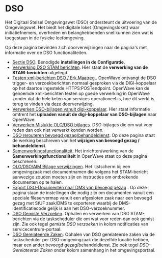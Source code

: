 # DSO

Het Digitaal Stelsel Omgevingswet (DSO) ondersteunt de uitvoering van de Omgevingswet. Het biedt het digitale loket (Omgevingsloket) waar initiatiefnemers, overheden en belanghebbenden snel kunnen zien wat is toegestaan in de fysieke leefomgeving.

Op deze pagina bevinden zich doorverwijzingen naar de pagina's met informatie over de DSO functionaliteiten.

- [Sectie DSO](/docs/instellen_inrichten/configuratie/sectie_dso.md). Benodigde **instellingen in de Configuratie**.
- [Verwerking DSO STAM berichten](/docs/probleemoplossing/programmablokken/verwerking_dso_stam_berichten.md). Hier staat de **verwerking van de STAM-berichten** uitgelegd.
- [Testen xml-berichten DSO / Erk.Maatreg.](/docs/instellen_inrichten/testen_dso_erkmaatreg.md). OpenWave ontvangt de DSO trigger- en verzoekberichten normaal gesproken via de DIGI-koppelaar op het daartoe ingestelde HTTPS:POSTendpoint. OpenWave kan de genoemde xml-berichten testen op goede verwerking in OpenWave zonder dat de hele keten van services operationeel is, hoe dit werkt is terug te vinden via deze doorverwijzing.
- [Verwerken DSO-bijlagen vanuit digi-koppelaar](/docs/probleemoplossing/programmablokken/upload_dso-document_vanuit_digi-koppelaar.md). Hier staat informatie omtrent het **uploaden vanuit de digi-koppelaar van DSO-bijlagen** naar OpenWave.
- [Verwerken Mislukte OLO/DSO bijlages](/docs/probleemoplossing/portalen_en_moduleschermen/operationsportaal/kolom_overig/verwerken_mislukte_olo.dso_-_bijlages.md). DSO-bijlages die om wat voor reden dan ook niet verwerkt konden worden.
- [DSO rerouteren bevoegd gezag/behandeldienst](/docs/probleemoplossing/programmablokken/dso_rerouteren_bevoegdgezag_behandeldienst.md). Op deze pagina staat de werking beschreven van het **wijzigen van bevoegd gezag / behandeldienst**.
- [Samenwerkingsfunctionaliteit](/docs/instellen_inrichten/samenwerkingsfunctionaliteit.md). Het inrichten/werking van de **Samenwerkingsfunctionaliteit** in OpenWave staat op deze pagina beschreven.
- [OLO/DSO/AIM Bijlage verwijzingen](/docs/probleemoplossing/module_overstijgende_schermen/olo-aim_bijlage_verwijzingen.md). Het lijstscherm bij een omgevingzaak met documentnamen die volgens het STAM-bericht aanwezige zouden moeten zijn en instructies om ontbrekende documenten op te halen.
- [Export DSO-Documenten naar DMS van bevoegd gezag](/docs/probleemoplossing/programmablokken/export_documenten_bij_dso_zaak_van_map_naar_dms_bevoegd_gezxag.md) . Op deze pagina staan de instellingen die nodig zijn om documenten vanuit een speciale fileservermap vanuit een afgesloten zaak naar een bevoegd gezag met StUF zaak/DMS te exporteren waarbij de DMS-identificatiecode gelijk is aan het DSO-verzoeknummer.
- [DSO Gemiste Verzoeken](/docs/probleemoplossing/programmablokken/dso_gemiste_verzoeken.md). Ophalen en verwerken van DSO STAM-berichten via de taskscheduler die om wat voor reden dan ook gemist zijn. Zie ook tegel _gemiste DSO verzoeken_ in kolom notificaties van servicecentrum-portaal.
- [DSO Gerelateerde Zaken](/docs/probleemoplossing/programmablokken/dso_gerelateerde_zaken.md). Ophalen van DSO gerelateerde zaken via de taskscheduler per DSO-omgevingzaak die dezelfde locatie hebben, maar een ander bevoegd gezag/behandeldienst. Zie ook tegel _DSO-Gerelateerde Zaken_ onder kolom samenhang in het omgevingsportaal.
